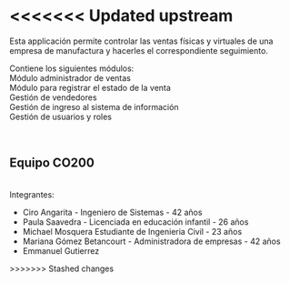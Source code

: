 <<<<<<< Updated upstream
=======
<p>Esta applicación permite controlar las ventas físicas y virtuales de una empresa de manufactura y hacerles el correspondiente seguimiento.</p>
<p>Contiene los siguientes módulos:<br>
Módulo administrador de ventas<br>
Módulo para registrar el estado de la venta<br>
Gestión de vendedores<br>
Gestión de ingreso al sistema de información<br>
Gestión de usuarios y roles<br></p>
<p>
<br><h2>Equipo CO200</h2><br>
Integrantes:<br>
<ul>
<li>Ciro Angarita - Ingeniero de Sistemas - 42 años</li> 
<li>Paula Saavedra - Licenciada en educación infantil - 26 años</li> 
<li>Michael Mosquera Estudiante de Ingenieria Civil - 23 años</li> 
<li>Mariana Gómez Betancourt - Administradora de empresas - 42 años</li> 
<li>Emmanuel Gutierrez</li> 
</ul>
</p>
>>>>>>> Stashed changes

